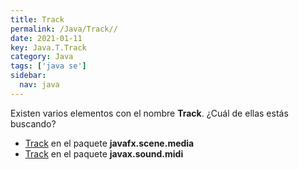 ```yaml
---
title: Track
permalink: /Java/Track//
date: 2021-01-11
key: Java.T.Track
category: Java
tags: ['java se']
sidebar: 
  nav: java
---
```


Existen varios elementos con el nombre **Track**. ¿Cuál de ellas estás buscando?
<ul>
<li><a href="/Java/Track-javafx-scene-media/">Track</a> en el paquete <strong>javafx.scene.media</strong></li>
<li><a href="/Java/Track-javax-sound-midi/">Track</a> en el paquete <strong>javax.sound.midi</strong></li>
<ul>
